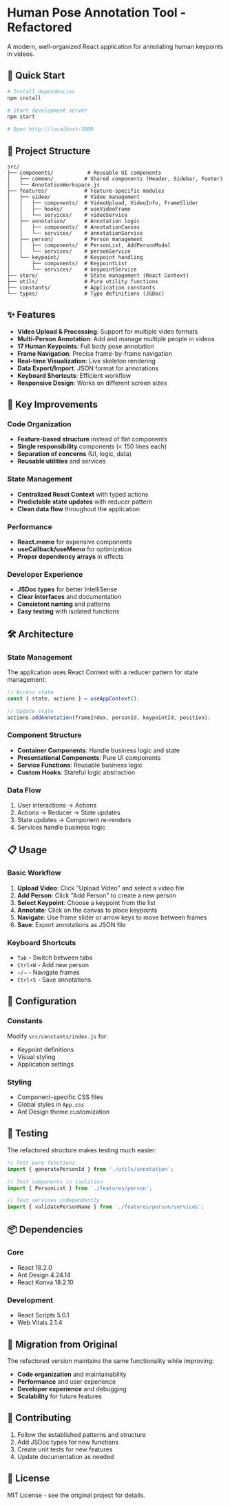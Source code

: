 # Human Pose Annotation Tool - Refactored

A modern, well-organized React application for annotating human keypoints in videos.

## 🚀 Quick Start

```bash
# Install dependencies
npm install

# Start development server
npm start

# Open http://localhost:3000
```

## 📁 Project Structure

```
src/
├── components/           # Reusable UI components
│   ├── common/          # Shared components (Header, Sidebar, Footer)
│   └── AnnotationWorkspace.js
├── features/            # Feature-specific modules
│   ├── video/           # Video management
│   │   ├── components/  # VideoUpload, VideoInfo, FrameSlider
│   │   ├── hooks/       # useVideoFrame
│   │   └── services/    # videoService
│   ├── annotation/      # Annotation logic
│   │   ├── components/  # AnnotationCanvas
│   │   └── services/    # annotationService
│   ├── person/          # Person management
│   │   ├── components/  # PersonList, AddPersonModal
│   │   └── services/    # personService
│   └── keypoint/        # Keypoint handling
│       ├── components/  # KeypointList
│       └── services/    # keypointService
├── store/               # State management (React Context)
├── utils/               # Pure utility functions
├── constants/           # Application constants
└── types/               # Type definitions (JSDoc)
```

## ✨ Features

- **Video Upload & Processing**: Support for multiple video formats
- **Multi-Person Annotation**: Add and manage multiple people in videos
- **17 Human Keypoints**: Full body pose annotation
- **Frame Navigation**: Precise frame-by-frame navigation
- **Real-time Visualization**: Live skeleton rendering
- **Data Export/Import**: JSON format for annotations
- **Keyboard Shortcuts**: Efficient workflow
- **Responsive Design**: Works on different screen sizes

## 🎯 Key Improvements

### Code Organization
- **Feature-based structure** instead of flat components
- **Single responsibility** components (< 150 lines each)
- **Separation of concerns** (UI, logic, data)
- **Reusable utilities** and services

### State Management
- **Centralized React Context** with typed actions
- **Predictable state updates** with reducer pattern
- **Clean data flow** throughout the application

### Performance
- **React.memo** for expensive components
- **useCallback/useMemo** for optimization
- **Proper dependency arrays** in effects

### Developer Experience
- **JSDoc types** for better IntelliSense
- **Clear interfaces** and documentation
- **Consistent naming** and patterns
- **Easy testing** with isolated functions

## 🛠️ Architecture

### State Management
The application uses React Context with a reducer pattern for state management:

```javascript
// Access state
const { state, actions } = useAppContext();

// Update state
actions.addAnnotation(frameIndex, personId, keypointId, position);
```

### Component Structure
- **Container Components**: Handle business logic and state
- **Presentational Components**: Pure UI components
- **Service Functions**: Reusable business logic
- **Custom Hooks**: Stateful logic abstraction

### Data Flow
1. User interactions → Actions
2. Actions → Reducer → State updates
3. State updates → Component re-renders
4. Services handle business logic

## 📋 Usage

### Basic Workflow
1. **Upload Video**: Click "Upload Video" and select a video file
2. **Add Person**: Click "Add Person" to create a new person
3. **Select Keypoint**: Choose a keypoint from the list
4. **Annotate**: Click on the canvas to place keypoints
5. **Navigate**: Use frame slider or arrow keys to move between frames
6. **Save**: Export annotations as JSON file

### Keyboard Shortcuts
- `Tab` - Switch between tabs
- `Ctrl+N` - Add new person
- `←/→` - Navigate frames
- `Ctrl+S` - Save annotations

## 🔧 Configuration

### Constants
Modify `src/constants/index.js` for:
- Keypoint definitions
- Visual styling
- Application settings

### Styling
- Component-specific CSS files
- Global styles in `App.css`
- Ant Design theme customization

## 🧪 Testing

The refactored structure makes testing much easier:

```javascript
// Test pure functions
import { generatePersonId } from './utils/annotation';

// Test components in isolation
import { PersonList } from './features/person';

// Test services independently
import { validatePersonName } from './features/person/services';
```

## 📦 Dependencies

### Core
- React 18.2.0
- Ant Design 4.24.14
- React Konva 18.2.10

### Development
- React Scripts 5.0.1
- Web Vitals 2.1.4

## 🚧 Migration from Original

The refactored version maintains the same functionality while improving:
- **Code organization** and maintainability
- **Performance** and user experience
- **Developer experience** and debugging
- **Scalability** for future features

## 🤝 Contributing

1. Follow the established patterns and structure
2. Add JSDoc types for new functions
3. Create unit tests for new features
4. Update documentation as needed

## 📄 License

MIT License - see the original project for details.
